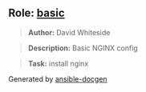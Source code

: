 ## Role: [basic](basic)
> **Author:** David Whiteside

> **Description:** Basic NGINX config

> **Task:** install nginx



Generated by [ansible-docgen](https://www.github.com/starboarder2001/ansible-docgen)
